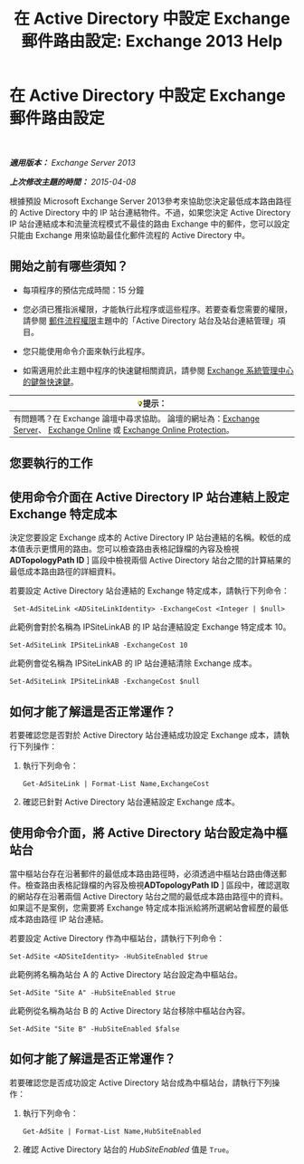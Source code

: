 ﻿---
title: '在 Active Directory 中設定 Exchange 郵件路由設定: Exchange 2013 Help'
TOCTitle: 在 Active Directory 中設定 Exchange 郵件路由設定
ms:assetid: d01f8545-c201-4a96-be39-ed4c7008afcf
ms:mtpsurl: https://technet.microsoft.com/zh-tw/library/JJ674705(v=EXCHG.150)
ms:contentKeyID: 50474260
ms.date: 05/21/2018
mtps_version: v=EXCHG.150
ms.translationtype: MT
---

# 在 Active Directory 中設定 Exchange 郵件路由設定

 

_**適用版本：** Exchange Server 2013_

_**上次修改主題的時間：** 2015-04-08_

根據預設 Microsoft Exchange Server 2013參考來協助您決定最低成本路由路徑的 Active Directory 中的 IP 站台連結物件。不過，如果您決定 Active Directory IP 站台連結成本和流量流程模式不最佳的路由 Exchange 中的郵件，您可以設定只能由 Exchange 用來協助最佳化郵件流程的 Active Directory 中。

## 開始之前有哪些須知？

  - 每項程序的預估完成時間：15 分鐘

  - 您必須已獲指派權限，才能執行此程序或這些程序。若要查看您需要的權限，請參閱 [郵件流程權限](mail-flow-permissions-exchange-2013-help.md)主題中的「Active Directory 站台及站台連結管理」項目。

  - 您只能使用命令介面來執行此程序。

  - 如需適用於此主題中程序的快速鍵相關資訊，請參閱 [Exchange 系統管理中心的鍵盤快速鍵](keyboard-shortcuts-in-the-exchange-admin-center-exchange-online-protection-help.md)。

<table>
<thead>
<tr class="header">
<th><img src="images/Bb124558.tip(EXCHG.150).gif" title="提示" alt="提示" />提示：</th>
</tr>
</thead>
<tbody>
<tr class="odd">
<td>有問題嗎？在 Exchange 論壇中尋求協助。 論壇的網址為：<a href="https://go.microsoft.com/fwlink/p/?linkid=60612">Exchange Server</a>、 <a href="https://go.microsoft.com/fwlink/p/?linkid=267542">Exchange Online</a> 或 <a href="https://go.microsoft.com/fwlink/p/?linkid=285351">Exchange Online Protection</a>。</td>
</tr>
</tbody>
</table>


## 您要執行的工作

## 使用命令介面在 Active Directory IP 站台連結上設定 Exchange 特定成本

決定您要設定 Exchange 成本的 Active Directory IP 站台連結的名稱。較低的成本值表示更慣用的路由。您可以檢查路由表格記錄檔的內容及檢視**ADTopologyPath ID** \] 區段中檢視兩個 Active Directory 站台之間的計算結果的最低成本路由路徑的詳細資料。

若要設定 Active Directory 站台連結的 Exchange 特定成本，請執行下列命令：

``` 
 Set-AdSiteLink <ADSiteLinkIdentity> -ExchangeCost <Integer | $null>
```

此範例會對於名稱為 IPSiteLinkAB 的 IP 站台連結設定 Exchange 特定成本 10。

    Set-AdSiteLink IPSiteLinkAB -ExchangeCost 10

此範例會從名稱為 IPSiteLinkAB 的 IP 站台連結清除 Exchange 成本。

    Set-AdSiteLink IPSiteLinkAB -ExchangeCost $null

## 如何才能了解這是否正常運作？

若要確認您是否對於 Active Directory 站台連結成功設定 Exchange 成本，請執行下列操作：

1.  執行下列命令：
    
        Get-AdSiteLink | Format-List Name,ExchangeCost

2.  確認已針對 Active Directory 站台連結設定 Exchange 成本。

## 使用命令介面，將 Active Directory 站台設定為中樞站台

當中樞站台存在沿著郵件的最低成本路由路徑時，必須透過中樞站台路由傳送郵件。檢查路由表格記錄檔的內容及檢視**ADTopologyPath ID** \] 區段中，確認選取的網站存在沿著兩個 Active Directory 站台之間的最低成本路由路徑中的資料。如果這不是案例，您需要將 Exchange 特定成本指派給將所選網站會經歷的最低成本路由路徑 IP 站台連結。

若要設定 Active Directory 作為中樞站台，請執行下列命令：

    Set-AdSite <ADSiteIdentity> -HubSiteEnabled $true

此範例將名稱為站台 A 的 Active Directory 站台設定為中樞站台。

    Set-AdSite "Site A" -HubSiteEnabled $true

此範例從名稱為站台 B 的 Active Directory 站台移除中樞站台內容。

    Set-AdSite "Site B" -HubSiteEnabled $false

## 如何才能了解這是否正常運作？

若要確認您是否成功設定 Active Directory 站台成為中樞站台，請執行下列操作：

1.  執行下列命令：
    
        Get-AdSite | Format-List Name,HubSiteEnabled

2.  確認 Active Directory 站台的 *HubSiteEnabled* 值是 `True`。

